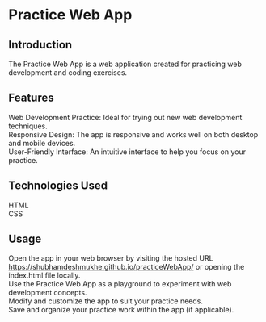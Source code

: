 # Practice Web App

## Introduction 
The Practice Web App is a web application created for practicing web development and coding exercises.  

## Features
Web Development Practice: Ideal for trying out new web development techniques.  
Responsive Design: The app is responsive and works well on both desktop and mobile devices.  
User-Friendly Interface: An intuitive interface to help you focus on your practice.  

## Technologies Used
HTML  
CSS

## Usage
Open the app in your web browser by visiting the hosted URL https://shubhamdeshmukhe.github.io/practiceWebApp/ or opening the index.html file locally.  
Use the Practice Web App as a playground to experiment with web development concepts.   
Modify and customize the app to suit your practice needs.  
Save and organize your practice work within the app (if applicable).  
